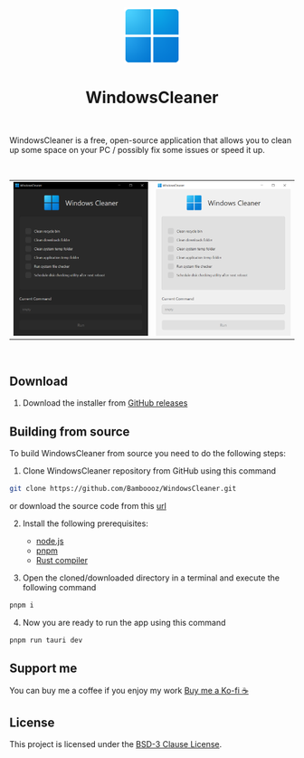 <div align="center">
    <img alt="WindowsCleaner" width="100" src="https://github.com/Bamboooz/WindowsCleaner/blob/main/src-tauri/icons/icon.png?raw=true" />
</div>

<div align="center">
    <h1>WindowsCleaner</h1>
</div>

<br />

WindowsCleaner is a free, open-source application that allows you to clean up some space on your PC / possibly fix some issues or speed it up.

<br />

<table>
<tr>
    <td> <img alt="project preview" src="https://github.com/Bamboooz/WindowsCleaner/blob/main/public/dark.png?raw=true" />
    <td> <img alt="project preview" src="https://github.com/Bamboooz/WindowsCleaner/blob/main/public/light.png?raw=true" />
</table>

<br />

## Download

1. Download the installer from [GitHub releases](https://github.com/Bamboooz/WindowsCleaner/releases/latest)

## Building from source

To build WindowsCleaner from source you need to do the following steps:
1. Clone WindowsCleaner repository from GitHub using this command
```bash
git clone https://github.com/Bamboooz/WindowsCleaner.git
```
or download the source code from this [url](https://github.com/Bamboooz/WindowsCleaner/releases/latest)

2. Install the following prerequisites:
    - [node.js](https://nodejs.org/en/download/prebuilt-installer)
    - [pnpm](https://pnpm.io/installation#using-npm)
    - [Rust compiler](https://www.rust-lang.org/tools/install)

3. Open the cloned/downloaded directory in a terminal and execute the following command
```bash
pnpm i
```
4. Now you are ready to run the app using this command
```bash
pnpm run tauri dev
```

## Support me

You can buy me a coffee if you enjoy my work [Buy me a Ko-fi ☕](https://ko-fi.com/Bamboooz#paypalModal)

## License

This project is licensed under the [BSD-3 Clause License](https://github.com/Bamboooz/WindowsCleaner/blob/main/LICENSE).
